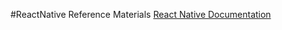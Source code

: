#ReactNative Reference Materials
[React Native Documentation](https://facebook.github.io/react-native/docs/getting-started.html)
